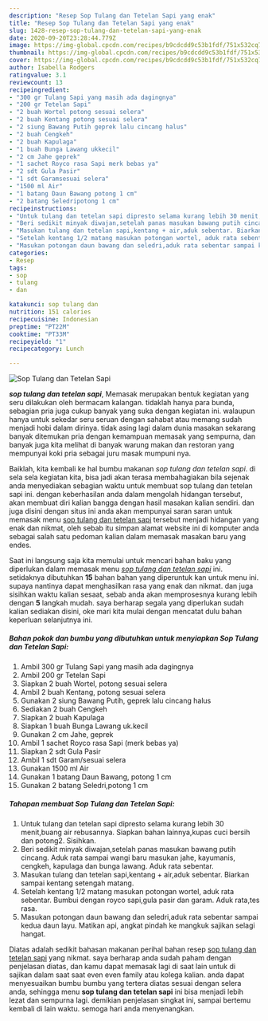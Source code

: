 ```yaml
---
description: "Resep Sop Tulang dan Tetelan Sapi yang enak"
title: "Resep Sop Tulang dan Tetelan Sapi yang enak"
slug: 1428-resep-sop-tulang-dan-tetelan-sapi-yang-enak
date: 2020-09-20T23:28:44.779Z
image: https://img-global.cpcdn.com/recipes/b9cdcdd9c53b1fdf/751x532cq70/sop-tulang-dan-tetelan-sapi-foto-resep-utama.jpg
thumbnail: https://img-global.cpcdn.com/recipes/b9cdcdd9c53b1fdf/751x532cq70/sop-tulang-dan-tetelan-sapi-foto-resep-utama.jpg
cover: https://img-global.cpcdn.com/recipes/b9cdcdd9c53b1fdf/751x532cq70/sop-tulang-dan-tetelan-sapi-foto-resep-utama.jpg
author: Isabella Rodgers
ratingvalue: 3.1
reviewcount: 13
recipeingredient:
- "300 gr Tulang Sapi yang masih ada dagingnya"
- "200 gr Tetelan Sapi"
- "2 buah Wortel potong sesuai selera"
- "2 buah Kentang potong sesuai selera"
- "2 siung Bawang Putih geprek lalu cincang halus"
- "2 buah Cengkeh"
- "2 buah Kapulaga"
- "1 buah Bunga Lawang ukkecil"
- "2 cm Jahe geprek"
- "1 sachet Royco rasa Sapi merk bebas ya"
- "2 sdt Gula Pasir"
- "1 sdt Garamsesuai selera"
- "1500 ml Air"
- "1 batang Daun Bawang potong 1 cm"
- "2 batang Seledripotong 1 cm"
recipeinstructions:
- "Untuk tulang dan tetelan sapi dipresto selama kurang lebih 30 menit,buang air rebusannya. Siapkan bahan lainnya,kupas cuci bersih dan potong2. Sisihkan."
- "Beri sedikit minyak diwajan,setelah panas masukan bawang putih cincang. Aduk rata sampai wangi baru masukan jahe, kayumanis, cengkeh, kapulaga dan bunga lawang. Aduk rata sebentar."
- "Masukan tulang dan tetelan sapi,kentang + air,aduk sebentar. Biarkan sampai kentang setengah matang."
- "Setelah kentang 1/2 matang masukan potongan wortel, aduk rata sebentar. Bumbui dengan royco sapi,gula pasir dan garam. Aduk rata,tes rasa."
- "Masukan potongan daun bawang dan seledri,aduk rata sebentar sampai kedua daun layu. Matikan api, angkat pindah ke mangkuk sajikan selagi hangat."
categories:
- Resep
tags:
- sop
- tulang
- dan

katakunci: sop tulang dan 
nutrition: 151 calories
recipecuisine: Indonesian
preptime: "PT22M"
cooktime: "PT33M"
recipeyield: "1"
recipecategory: Lunch

---
```



![Sop Tulang dan Tetelan Sapi](https://img-global.cpcdn.com/recipes/b9cdcdd9c53b1fdf/751x532cq70/sop-tulang-dan-tetelan-sapi-foto-resep-utama.jpg)

<b><i>sop tulang dan tetelan sapi</i></b>, Memasak merupakan bentuk kegiatan yang seru dilakukan oleh bermacam kalangan. tidaklah hanya para bunda, sebagian pria juga cukup banyak yang suka dengan kegiatan ini. walaupun hanya untuk sekedar seru seruan dengan sahabat atau memang sudah menjadi hobi dalam dirinya. tidak asing lagi dalam dunia masakan sekarang banyak ditemukan pria dengan kemampuan memasak yang sempurna, dan banyak juga kita melihat di banyak warung makan dan restoran yang mempunyai koki pria sebagai juru masak mumpuni nya.



Baiklah, kita kembali ke hal bumbu makanan <i>sop tulang dan tetelan sapi</i>. di sela sela kegiatan kita, bisa jadi akan terasa membahagiakan bila sejenak anda menyediakan sebagian waktu untuk membuat sop tulang dan tetelan sapi ini. dengan keberhasilan anda dalam mengolah hidangan tersebut, akan membuat diri kalian bangga dengan hasil masakan kalian sendiri. dan juga disini dengan situs ini anda akan mempunyai saran saran untuk memasak menu <u>sop tulang dan tetelan sapi</u> tersebut menjadi hidangan yang enak dan nikmat, oleh sebab itu simpan alamat website ini di komputer anda sebagai salah satu pedoman kalian dalam memasak masakan baru yang endes.


Saat ini langsung saja kita memulai untuk mencari bahan baku yang diperlukan dalam memasak menu <u><i>sop tulang dan tetelan sapi</i></u> ini. setidaknya dibutuhkan <b>15</b> bahan bahan yang diperuntuk kan untuk menu ini. supaya nantinya dapat menghasilkan rasa yang enak dan nikmat. dan juga sisihkan waktu kalian sesaat, sebab anda akan memprosesnya kurang lebih dengan <b>5</b> langkah mudah. saya berharap segala yang diperlukan sudah kalian sediakan disini, oke mari kita mulai dengan mencatat dulu bahan keperluan selanjutnya ini.

<!--inarticleads1-->

##### Bahan pokok dan bumbu yang dibutuhkan untuk menyiapkan Sop Tulang dan Tetelan Sapi:

1. Ambil 300 gr Tulang Sapi yang masih ada dagingnya
1. Ambil 200 gr Tetelan Sapi
1. Siapkan 2 buah Wortel, potong sesuai selera
1. Ambil 2 buah Kentang, potong sesuai selera
1. Gunakan 2 siung Bawang Putih, geprek lalu cincang halus
1. Sediakan 2 buah Cengkeh
1. Siapkan 2 buah Kapulaga
1. Siapkan 1 buah Bunga Lawang uk.kecil
1. Gunakan 2 cm Jahe, geprek
1. Ambil 1 sachet Royco rasa Sapi (merk bebas ya)
1. Siapkan 2 sdt Gula Pasir
1. Ambil 1 sdt Garam/sesuai selera
1. Gunakan 1500 ml Air
1. Gunakan 1 batang Daun Bawang, potong 1 cm
1. Gunakan 2 batang Seledri,potong 1 cm




<!--inarticleads2-->

##### Tahapan membuat Sop Tulang dan Tetelan Sapi:

1. Untuk tulang dan tetelan sapi dipresto selama kurang lebih 30 menit,buang air rebusannya. Siapkan bahan lainnya,kupas cuci bersih dan potong2. Sisihkan.
1. Beri sedikit minyak diwajan,setelah panas masukan bawang putih cincang. Aduk rata sampai wangi baru masukan jahe, kayumanis, cengkeh, kapulaga dan bunga lawang. Aduk rata sebentar.
1. Masukan tulang dan tetelan sapi,kentang + air,aduk sebentar. Biarkan sampai kentang setengah matang.
1. Setelah kentang 1/2 matang masukan potongan wortel, aduk rata sebentar. Bumbui dengan royco sapi,gula pasir dan garam. Aduk rata,tes rasa.
1. Masukan potongan daun bawang dan seledri,aduk rata sebentar sampai kedua daun layu. Matikan api, angkat pindah ke mangkuk sajikan selagi hangat.




Diatas adalah sedikit bahasan makanan perihal bahan resep <u>sop tulang dan tetelan sapi</u> yang nikmat. saya berharap anda sudah paham dengan penjelasan diatas, dan kamu dapat memasak lagi di saat lain untuk di sajikan dalam saat saat even even family atau kolega kalian. anda dapat menyesuaikan bumbu bumbu yang tertera diatas sesuai dengan selera anda, sehingga menu <b>sop tulang dan tetelan sapi</b> ini bisa menjadi lebih lezat dan sempurna lagi. demikian penjelasan singkat ini, sampai bertemu kembali di lain waktu. semoga hari anda menyenangkan.
